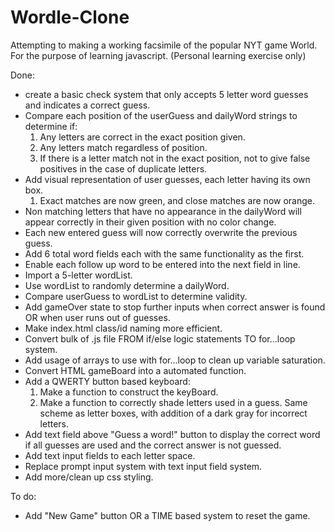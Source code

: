 # Wordle-Clone
Attempting to making a working facsimile of the popular NYT game World. For the purpose of learning javascript. (Personal learning exercise only)

Done:
- create a basic check system that only accepts 5 letter word guesses and indicates a correct guess. 
- Compare each position of the userGuess and dailyWord strings to determine if: 
    1. Any letters are correct in the exact position given.
    2. Any letters match regardless of position.
    3.  If there is a letter match not in the exact position, not to give false positives in the case of duplicate letters.
- Add visual representation of user guesses, each letter having its own box.
    1. Exact matches are now green, and close matches are now orange.
- Non matching letters that have no appearance in the dailyWord will appear correctly in their given position with no color change.
- Each new entered guess will now correctly overwrite the previous guess.
- Add 6 total word fields each with the same functionality as the first.
- Enable each follow up word to be entered into the next field in line.
- Import a 5-letter wordList.
- Use wordList to randomly determine a dailyWord.
- Compare userGuess to wordList to determine validity.
- Add gameOver state to stop further inputs when correct answer is found OR when user runs out of guesses.
- Make index.html class/id naming more efficient.
- Convert bulk of .js file FROM if/else logic statements TO for...loop system.
- Add usage of arrays to use with for...loop to clean up variable saturation.
- Convert HTML gameBoard into a automated function.
- Add a QWERTY button based keyboard:
    1. Make a function to construct the keyBoard.
    2. Make a function to correctly shade letters used in a guess. Same scheme as letter boxes, with addition of a dark gray for incorrect letters.
- Add text field above "Guess a word!" button to display the correct word if all guesses are used and the correct answer is not guessed.
- Add text input fields to each letter space.
- Replace prompt input system with text input field system.
- Add more/clean up css styling.

To do:
- Add "New Game" button OR a TIME based system to reset the game.